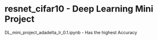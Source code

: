 # resnet_cifar10 - Deep Learning Mini Project

DL_mini_project_adadelta_lr_0.1.ipynb -  Has the highest Accuracy   
